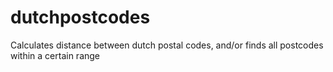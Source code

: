 dutchpostcodes
==============

Calculates distance between dutch postal codes, and/or finds all postcodes within a certain range
